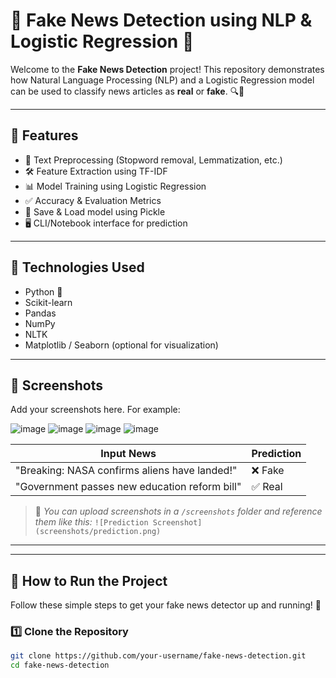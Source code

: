 # 📰 Fake News Detection using NLP & Logistic Regression 🧠

Welcome to the **Fake News Detection** project! This repository demonstrates how Natural Language Processing (NLP) and a Logistic Regression model can be used to classify news articles as **real** or **fake**. 🔍🧾

---

## 🚀 Features

- 🧹 Text Preprocessing (Stopword removal, Lemmatization, etc.)
- 🛠️ Feature Extraction using TF-IDF
- 📊 Model Training using Logistic Regression
- ✅ Accuracy & Evaluation Metrics
- 💾 Save & Load model using Pickle
- 🖥️ CLI/Notebook interface for prediction

---

## 🧰 Technologies Used

- Python 🐍
- Scikit-learn
- Pandas
- NumPy
- NLTK
- Matplotlib / Seaborn (optional for visualization)

---

## 📸 Screenshots

Add your screenshots here. For example:

![image](https://github.com/user-attachments/assets/2abc7d4b-93f2-4cc5-9b2a-af043f705d7f)
![image](https://github.com/user-attachments/assets/8a42ccf2-58ca-4572-8696-07a89f175ed8)
![image](https://github.com/user-attachments/assets/1c0c0745-f8e1-4939-a6b0-cc538137d236)
![image](https://github.com/user-attachments/assets/9405b04f-3e8a-427a-858d-50667f66b333)


| Input News | Prediction |
|------------|-------------|
| "Breaking: NASA confirms aliens have landed!" | ❌ Fake |
| "Government passes new education reform bill" | ✅ Real |

> 📎 _You can upload screenshots in a `/screenshots` folder and reference them like this:_
> `![Prediction Screenshot](screenshots/prediction.png)`

---


---

## 🧪 How to Run the Project

Follow these simple steps to get your fake news detector up and running! 🚀

### 1️⃣ Clone the Repository
```bash
git clone https://github.com/your-username/fake-news-detection.git
cd fake-news-detection


